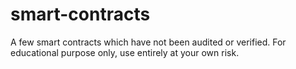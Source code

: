 # smart-contracts

A few smart contracts which have not been audited or verified.
For educational purpose only, use entirely at your own risk. 
